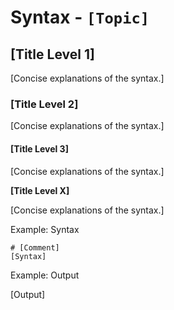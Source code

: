 # Syntax - `[Topic]`

## [Title Level 1]

[Concise explanations of the syntax.]

### [Title Level 2]

[Concise explanations of the syntax.]

#### [Title Level 3]

[Concise explanations of the syntax.]

**[Title Level X]**

[Concise explanations of the syntax.]

Example: Syntax

```[Language]
# [Comment]
[Syntax]
```

Example: Output

[Output]
